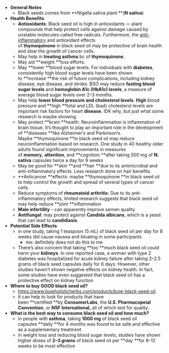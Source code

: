   * **General Notes**
    * Black seeds comes from **Nigella sativa plant **(**N sativa**)
  * **Health Benefits**
    * **Antioxidants**: Black seed oil is high in antioxidants — plant compounds that help protect cells against damage caused by unstable molecules called free radicals. Furthermore, the [anti-inflammatory](https://www.healthline.com/nutrition/anti-inflammatory-diet-101) and antioxidant effects of **thymoquinone** in black seed oil may be protective of brain health and slow the growth of cancer cells.
    * May help in **treating asthma** bc of **thymoquinone.**
    * May aid **weight **loss efforts.
    * May **lower **blood sugar levels. For individuals with **diabetes**, consistently high blood sugar levels have been shown to **increase **the risk of future complications, including kidney disease, eye disease, and stroke. BSO may reduce **fasting blood sugar levels** and **hemoglobin A1c (HbA1c) levels**, a measure of average blood sugar levels over 2–3 months.
    * May help **lower **blood pressure and** cholesterol levels**. **High** blood pressure and **high **total and LDL (bad) cholesterol levels are important risk factors for heart **disease**. IDK why, but just what some research is maybe showing.
    * May protect **brain **health. Neuroinflammation is inflammation of brain tissue. It’s thought to play an important role in the development of **diseases **like Alzheimer’s and Parkinson’s. Maybe **thymoquinone **in black seed oil may reduce neuroinflammation based on research. One study in 40 healthy older adults found significant improvements in measures of **memory**, **attention**, and **cognition **after taking 500 mg of **N. sativa** capsules twice a day for 9 weeks
    * May be good for **skin **and **hair **due to its antimicrobial and anti-inflammatory effects. Less research done on hair benefits.
    * **Anticancer **effects: maybe **thymoquinone **in black seed oil to help control the growth and spread of several types of cancer cells.
    * Reduce symptoms of **rheumatoid arthritis**: Due to its anti-inflammatory effects, limited research suggests that black seed oil may help reduce **joint **inflammation
    * **Male infertility** - can apparently improve semen quality
    * **Antifungal**: may protect against **Candida albicans**, which is a yeast that can lead to **candidiasis**.
  * **Potential Side Effects**
    * in one study, taking 1 teaspoon (5 mL) of black seed oil per day for 8 weeks did cause nausea and bloating in some participants
      * me: definitely does not do this to me
    * There’s also concern that taking **too **much black seed oil could harm your **kidneys**. In one reported case, a woman with type 2 diabetes was hospitalized for acute kidney failure after taking 2–2.5 grams of black seed capsules daily for 6 days. However, other studies haven’t shown negative effects on kidney health. In fact, some studies have even suggested that black seed oil has a protective effect on kidney function
  * **Where to buy GOOD black seed oil?**
    * https://www.buieholisticherbs.com/products/buie-black-seed-oil
    * It can help to look for products that have been **certified **by **ConsumerLabs**, the **U.S. Pharmacopeial Convention**, or **NSF International,** all of which test for quality.
  * **What is the best way to consume black seed oil and how much?**
    * in people with **asthma**, taking **1000 mg** of black seed oil capsules **daily **for 4 months was found to be safe and effective as a supplementary treatment
    * in weight loss and reducing blood sugar levels, studies have shown higher doses of **2–3 grams** of black seed oil per **day **for 8–12 weeks to be most effective